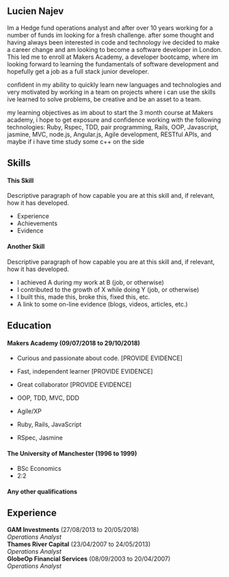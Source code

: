 ## Lucien Najev

Im a Hedge fund operations analyst and after over 10 years working for a number of funds im looking for a fresh challenge. after some thought and having always been interested in code and technology ive decided to make a career change and am looking to become a software developer in London. This led me to enroll at Makers Academy, a developer bootcamp, where im looking forward to learning the fundamentals of software development and hopefully get a job as a full stack junior developer.

confident in my ability to quickly learn new languages and technologies and very motivated by working in a team on projects where i can use the skills ive learned to solve problems, be creative and be an asset to a team.

my learning objectives as im about to start the 3 month course at Makers academy, i hope to get exposure and confidence working with the following technologies: Ruby, Rspec, TDD, pair programming, Rails, OOP, Javascript, jasmine, MVC, node.js, Angular.js, Agile development, RESTful APIs, and maybe if i have time study some c++ on the side



## Skills

#### This Skill

Descriptive paragraph of how capable you are at this skill and, if relevant, how it has developed.

- Experience
- Achievements
- Evidence

#### Another Skill

Descriptive paragraph of how capable you are at this skill and, if relevant, how it has developed.

- I achieved A during my work at B (job, or otherwise)
- I contributed to the growth of X while doing Y (job, or otherwise)
- I built this, made this, broke this, fixed this, etc.
- A link to some on-line evidence (blogs, videos, articles, etc.)

## Education

#### Makers Academy (09/07/2018 to 29/10/2018)

- Curious and passionate about code. [PROVIDE EVIDENCE]
- Fast, independent learner [PROVIDE EVIDENCE]
- Great collaborator [PROVIDE EVIDENCE]

- OOP, TDD, MVC, DDD
- Agile/XP
- Ruby, Rails, JavaScript
- RSpec, Jasmine

#### The University of Manchester (1996 to 1999)

- BSc Economics
- 2:2


#### Any other qualifications

## Experience

**GAM Investments** (27/08/2013 to 20/05/2018)    
*Operations Analyst*  
**Thames River Capital** (23/04/2007 to 24/05/2013)   
*Operations Analyst*  
**GlobeOp Financial Services** (08/09/2003 to 20/04/2007)   
*Operations Analyst*  

